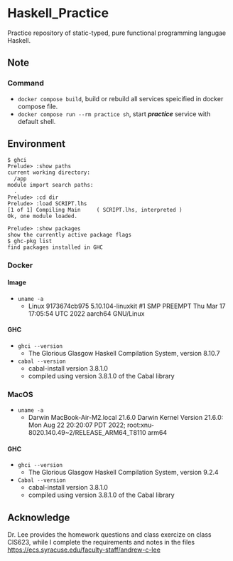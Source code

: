 # Haskell_Practice
Practice repository of static-typed, pure functional programming langugae Haskell.

## Note
### Command
- `docker compose build`, build or rebuild all services speicified in docker compose file.
- `docker compose run --rm practice sh`, start ***practice*** service with default shell.

## Environment
```
$ ghci
Prelude> :show paths
current working directory: 
  /app
module import search paths:
  .
Prelude> :cd dir
Prelude> :load SCRIPT.lhs
[1 of 1] Compiling Main     ( SCRIPT.lhs, interpreted )
Ok, one module loaded.

Prelude> :show packages              
show the currently active package flags
$ ghc-pkg list
find packages installed in GHC
```
### Docker
#### Image
- `uname -a`
    - Linux 9173674cb975 5.10.104-linuxkit #1 SMP PREEMPT Thu Mar 17 17:05:54 UTC 2022 aarch64 GNU/Linux

#### GHC
- `ghci --version`
    - The Glorious Glasgow Haskell Compilation System, version 8.10.7
- `cabal --version`
    - cabal-install version 3.8.1.0
    - compiled using version 3.8.1.0 of the Cabal library 

### MacOS
- `uname -a`
    - Darwin MacBook-Air-M2.local 21.6.0 Darwin Kernel Version 21.6.0: Mon Aug 22 20:20:07 PDT 2022; root:xnu-8020.140.49~2/RELEASE_ARM64_T8110 arm64 
#### GHC
- `ghci --version`
    - The Glorious Glasgow Haskell Compilation System, version 9.2.4
- `Cabal --version`
    - cabal-install version 3.8.1.0
    - compiled using version 3.8.1.0 of the Cabal library 


## Acknowledge
Dr. Lee provides the homework questions and class exercize on class CIS623, while I complete the requirements and notes in the files \
https://ecs.syracuse.edu/faculty-staff/andrew-c-lee